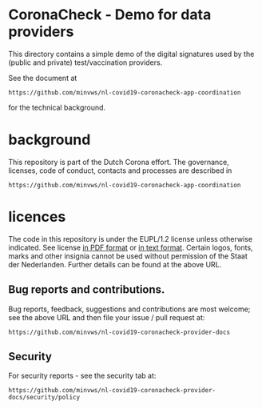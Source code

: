 # CoronaCheck - Demo for data providers 

This directory contains a simple demo of the digital signatures used by the
(public and private) test/vaccination providers.

See the document at

	https://github.com/minvws/nl-covid19-coronacheck-app-coordination

for the technical background.

# background

This repository is part of the Dutch Corona effort. The governance, 
licenses, code of conduct, contacts and processes are described in 

	https://github.com/minvws/nl-covid19-coronacheck-app-coordination

# licences

The code in this repository is under the EUPL/1.2 license unless 
otherwise indicated. See license [in PDF format](license.pdf) or [in text format](license.txt).
Certain logos, fonts, marks and other insignia  cannot be used without permission of the Staat der Nederlanden. 
Further details can be found at the above URL.

## Bug reports and contributions.

Bug reports, feedback, suggestions and contributions are most welcome; 
see the above URL and then file your issue / pull request at:

	https://github.com/minvws/nl-covid19-coronacheck-provider-docs

## Security 

For security reports - see the security tab at:

	https://github.com/minvws/nl-covid19-coronacheck-provider-docs/security/policy
